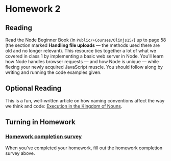 # Homework 2

## Reading

Read the Node Beginner Book (in `Public/+Courses/Olinjs15/`) up to page 58 (the section marked **Handling file uploads** — the methods used there are old and no longer relevant). This resource ties together a lot of what we covered in class 1 by implementing a basic web server in Node. You'll learn how Node handles browser requests — and how Node is unique — while flexing your newly acquired JavaScript muscle. You should follow along by writing and running the code examples given.

## Optional Reading

This is a fun, well-written article on how naming conventions affect the way we think and code: [Execution in the Kingdom of Nouns](http://steve-yegge.blogspot.com/2006/03/execution-in-kingdom-of-nouns.html).

## Turning in Homework

### [Homework completion survey](https://docs.google.com/forms/d/1JiqQHBtdqHVmJcvL4wzNgztf7pxNHPX-Xp0nDK0FD6g/viewform?usp=send_form)

When you've completed your homework, fill out the homework completion survey above.